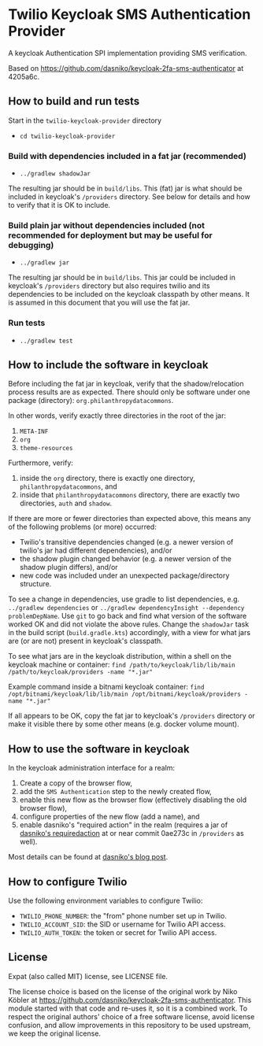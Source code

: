 # Twilio Keycloak SMS Authentication Provider

A keycloak Authentication SPI implementation providing SMS verification.

Based on https://github.com/dasniko/keycloak-2fa-sms-authenticator at 4205a6c.

## How to build and run tests

Start in the `twilio-keycloak-provider` directory

- `cd twilio-keycloak-provider`

### Build with dependencies included in a fat jar (recommended)

- `../gradlew shadowJar`

The resulting jar should be in `build/libs`. This (fat) jar is what should be included in keycloak's `/providers` directory. See below for details and how to verify that it is OK to include.

### Build plain jar without dependencies included (not recommended for deployment but may be useful for debugging)

- `../gradlew jar`

The resulting jar should be in `build/libs`. This jar could be included in keycloak's `/providers` directory but also requires twilio and its dependencies to be included on the keycloak classpath by other means. It is assumed in this document that you will use the fat jar.

### Run tests

- `../gradlew test`

## How to include the software in keycloak

Before including the fat jar in keycloak, verify that the shadow/relocation process results are as expected. There should only be software under one package (directory): `org.philanthropydatacommons`.

In other words, verify exactly three directories in the root of the jar:
1. `META-INF`
2. `org`
3. `theme-resources`

Furthermore, verify:
1. inside the `org` directory, there is exactly one directory, `philanthropydatacommons`, and
2. inside that `philanthropydatacommons` directory, there are exactly two directories, `auth` and `shadow`.

If there are more or fewer directories than expected above, this means any of the following problems (or more) occurred:
* Twilio's transitive dependencies changed (e.g. a newer version of twilio's jar had different dependencies), and/or
* the shadow plugin changed behavior (e.g. a newer version of the shadow plugin differs), and/or
* new code was included under an unexpected package/directory structure.

To see a change in dependencies, use gradle to list dependencies, e.g. `../gradlew dependencies` or `../gradlew dependencyInsight --dependency problemDepName`. Use `git` to go back and find what version of the software worked OK and did not violate the above rules. Change the `shadowJar` task in the build script (`build.gradle.kts`) accordingly, with a view for what jars are (or are not) present in keycloak's classpath.

To see what jars are in the keycloak distribution, within a shell on the keycloak machine or container:
`find /path/to/keycloak/lib/lib/main /path/to/keycloak/providers -name "*.jar"`

Example command inside a bitnami keycloak container:
`find /opt/bitnami/keycloak/lib/lib/main /opt/bitnami/keycloak/providers -name "*.jar"`

If all appears to be OK, copy the fat jar to keycloak's `/providers` directory or make it visible there by some other means (e.g. docker volume mount).

## How to use the software in keycloak

In the keycloak administration interface for a realm:

1. Create a copy of the browser flow,
2. add the `SMS Authentication` step to the newly created flow,
3. enable this new flow as the browser flow (effectively disabling the old browser flow),
4. configure properties of the new flow (add a name), and
5. enable dasniko's "required action" in the realm (requires a jar of [dasniko's requiredaction](https://github.com/dasniko/keycloak-extensions-demo/tree/main/requiredaction) at or near commit 0ae273c in `/providers` as well).

Most details can be found at [dasniko's blog post](https://www.n-k.de/2020/12/keycloak-2fa-sms-authentication.html).

## How to configure Twilio

Use the following environment variables to configure Twilio:

- `TWILIO_PHONE_NUMBER`: the "from" phone number set up in Twilio.
- `TWILIO_ACCOUNT_SID`: the SID or username for Twilio API access.
- `TWILIO_AUTH_TOKEN`: the token or secret for Twilio API access.


## License

Expat (also called MIT) license, see LICENSE file.

The license choice is based on the license of the original work by Niko Köbler at https://github.com/dasniko/keycloak-2fa-sms-authenticator. This module started with that code and re-uses it, so it is a combined work. To respect the original authors' choice of a free software license, avoid license confusion, and allow improvements in this repository to be used upstream, we keep the original license.
